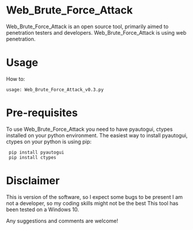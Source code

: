 # Web_Brute_Force_Attack
Web_Brute_Force_Attack is an open source tool, primarily aimed to penetration testers and developers. Web_Brute_Force_Attack is using web penetration. 

# Usage
How to:

```
usage: Web_Brute_Force_Attack_v0.3.py 
```                   

# Pre-requisites
To use Web_Brute_Force_Attack you need to have pyautogui, ctypes installed on your python environment. The easiest way to install pyautogui, ctypes on your python is using pip:

```
 pip install pyautogui
 pip install ctypes
```

# Disclaimer
This is version of the software, so I expect some bugs to be present
I am not a developer, so my coding skills might not be the best
This tool has been tested on a Windows 10.

Any suggestions and comments are welcome!


